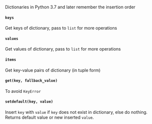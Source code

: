 Dictionaries in Python 3.7 and later remember the insertion order

#### `keys`
Get keys of dictionary, pass to `list` for more operations

#### `values`
Get values of dictionary, pass to `list` for more operations

#### `items`
Get key-value pairs of dictionary (in tuple form)

#### `get(key, fallback_value)`
To avoid `KeyError`

#### `setdefault(key, value)`
Insert `key` with `value` if `key` does not exist in dictionary, else do nothing.
Returns default value or new inserted `value`.